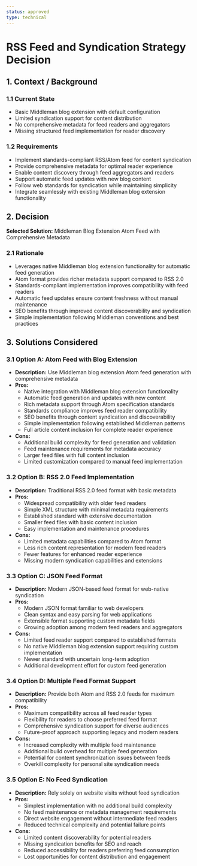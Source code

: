 ```yaml
---
status: approved
type: technical
---
```


# RSS Feed and Syndication Strategy Decision

## 1. Context / Background

### 1.1 Current State
- Basic Middleman blog extension with default configuration
- Limited syndication support for content distribution
- No comprehensive metadata for feed readers and aggregators
- Missing structured feed implementation for reader discovery

### 1.2 Requirements
- Implement standards-compliant RSS/Atom feed for content syndication
- Provide comprehensive metadata for optimal reader experience
- Enable content discovery through feed aggregators and readers
- Support automatic feed updates with new blog content
- Follow web standards for syndication while maintaining simplicity
- Integrate seamlessly with existing Middleman blog extension functionality

## 2. Decision

**Selected Solution:** Middleman Blog Extension Atom Feed with Comprehensive Metadata

### 2.1 Rationale
- Leverages native Middleman blog extension functionality for automatic feed generation
- Atom format provides richer metadata support compared to RSS 2.0
- Standards-compliant implementation improves compatibility with feed readers
- Automatic feed updates ensure content freshness without manual maintenance
- SEO benefits through improved content discoverability and syndication
- Simple implementation following Middleman conventions and best practices

## 3. Solutions Considered

### 3.1 Option A: Atom Feed with Blog Extension
- **Description:** Use Middleman blog extension Atom feed generation with comprehensive metadata
- **Pros:**
  - Native integration with Middleman blog extension functionality
  - Automatic feed generation and updates with new content
  - Rich metadata support through Atom specification standards
  - Standards compliance improves feed reader compatibility
  - SEO benefits through content syndication and discoverability
  - Simple implementation following established Middleman patterns
  - Full article content inclusion for complete reader experience
- **Cons:**
  - Additional build complexity for feed generation and validation
  - Feed maintenance requirements for metadata accuracy
  - Larger feed files with full content inclusion
  - Limited customization compared to manual feed implementation

### 3.2 Option B: RSS 2.0 Feed Implementation
- **Description:** Traditional RSS 2.0 feed format with basic metadata
- **Pros:**
  - Widespread compatibility with older feed readers
  - Simple XML structure with minimal metadata requirements
  - Established standard with extensive documentation
  - Smaller feed files with basic content inclusion
  - Easy implementation and maintenance procedures
- **Cons:**
  - Limited metadata capabilities compared to Atom format
  - Less rich content representation for modern feed readers
  - Fewer features for enhanced reader experience
  - Missing modern syndication capabilities and extensions

### 3.3 Option C: JSON Feed Format
- **Description:** Modern JSON-based feed format for web-native syndication
- **Pros:**
  - Modern JSON format familiar to web developers
  - Clean syntax and easy parsing for web applications
  - Extensible format supporting custom metadata fields
  - Growing adoption among modern feed readers and aggregators
- **Cons:**
  - Limited feed reader support compared to established formats
  - No native Middleman blog extension support requiring custom implementation
  - Newer standard with uncertain long-term adoption
  - Additional development effort for custom feed generation

### 3.4 Option D: Multiple Feed Format Support
- **Description:** Provide both Atom and RSS 2.0 feeds for maximum compatibility
- **Pros:**
  - Maximum compatibility across all feed reader types
  - Flexibility for readers to choose preferred feed format
  - Comprehensive syndication support for diverse audiences
  - Future-proof approach supporting legacy and modern readers
- **Cons:**
  - Increased complexity with multiple feed maintenance
  - Additional build overhead for multiple feed generation
  - Potential for content synchronization issues between feeds
  - Overkill complexity for personal site syndication needs

### 3.5 Option E: No Feed Syndication
- **Description:** Rely solely on website visits without feed syndication
- **Pros:**
  - Simplest implementation with no additional build complexity
  - No feed maintenance or metadata management requirements
  - Direct website engagement without intermediate feed readers
  - Reduced technical complexity and potential failure points
- **Cons:**
  - Limited content discoverability for potential readers
  - Missing syndication benefits for SEO and reach
  - Reduced accessibility for readers preferring feed consumption
  - Lost opportunities for content distribution and engagement
